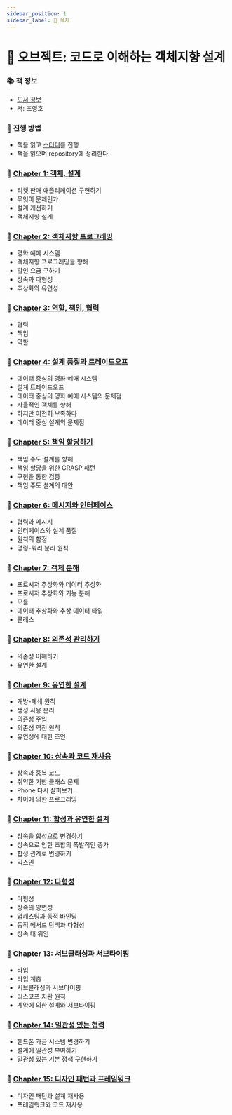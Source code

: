 ```yaml
---
sidebar_position: 1
sidebar_label: 🚀 목차
---
```


# 🚀 오브젝트: 코드로 이해하는 객체지향 설계

### 📚 책 정보
- [도서 정보](http://www.yes24.com/Product/Goods/74219491)
- 저: 조영호

### 🎯 진행 방법
- 책을 읽고 [스터디](https://github.com/CodeSoom/Objects)를 진행
- 책을 읽으며 repository에 정리한다.

### 🐣 [Chapter 1: 객체, 설계](/docs/object-oriented/object/chapter-1)
- 티켓 판매 애플리케이션 구현하기
- 무엇이 문제인가
- 설계 개선하기
- 객체지향 설계

### 🐣 [Chapter 2: 객체지향 프로그래밍](/docs/object-oriented/object/chapter-2)
- 영화 예메 시스템
- 객체지향 프로그래밍을 향해
- 할인 요금 구하기
- 상속과 다형성
- 추상화와 유연성

### 🐣 [Chapter 3: 역할, 책임, 협력](/docs/object-oriented/object/chapter-3)
- 협력
- 책임
- 역할

### 🐣 [Chapter 4: 설계 품질과 트레이드오프](/docs/object-oriented/object/chapter-4)
- 데이터 중심의 영화 예매 시스템
- 설계 트레이드오프
- 데이터 중심의 영화 예매 시스템의 문제점
- 자율적인 객체를 향해
- 하지만 여전히 부족하다
- 데이터 중심 설계의 문제점

### 🐣 [Chapter 5: 책임 할당하기](/docs/object-oriented/object/chapter-5)
- 책임 주도 설계를 향해
- 책임 할당을 위한 GRASP 패턴
- 구현을 통한 검증
- 책임 주도 설계의 대안

### 🐣 [Chapter 6: 메시지와 인터페이스](/docs/object-oriented/object/chapter-6)
- 협력과 메시지
- 인터페이스와 설계 품질
- 원칙의 함정
- 명령-쿼리 분리 원칙

### 🐣 [Chapter 7: 객체 분해](/docs/object-oriented/object/chapter-7)
- 프로시저 추상화와 데이터 추상화
- 프로시저 추상화와 기능 분해
- 모듈
- 데이터 추상화와 추상 데이터 타입
- 클래스

### 🐣 [Chapter 8: 의존성 관리하기](/docs/object-oriented/object/chapter-8)
- 의존성 이해하기
- 유연한 설계

### 🐣 [Chapter 9: 유연한 설계](/docs/object-oriented/object/chapter-9)
- 개방-폐쇄 원칙
- 생성 사용 분리
- 의존성 주입
- 의존성 역전 원칙
- 유연성에 대한 조언

### 🐣 [Chapter 10: 상속과 코드 재사용](/docs/object-oriented/object/chapter-10)
- 상속과 중복 코드
- 취약한 기반 클래스 문제
- Phone 다시 살펴보기
- 차이에 의한 프로그래밍

### 🐣 [Chapter 11: 합성과 유연한 설계](/docs/object-oriented/object/chapter-11)
- 상속을 합성으로 변경하기
- 상속으로 인한 조합의 폭발적인 증가
- 합성 관계로 변경하기
- 믹스인

### 🐣 [Chapter 12: 다형성](/docs/object-oriented/object/chapter-12)
- 다형성
- 상속의 양면성
- 업캐스팅과 동적 바인딩
- 동적 메서드 탐색과 다형성
- 상속 대 위임

### 🐣 [Chapter 13: 서브클래싱과 서브타이핑](/docs/object-oriented/object/chapter-13)
- 타입
- 타입 계층
- 서브클래싱과 서브타이핑
- 리스코프 치환 원칙
- 계약에 의한 설계와 서브타이핑

### 🐣 [Chapter 14: 일관성 있는 협력](/docs/object-oriented/object/chapter-14)
- 핸드폰 과금 시스템 변경하기
- 설계에 일관성 부여하기
- 일관성 있는 기본 정책 구현하기

### 🐣 [Chapter 15: 디자인 패턴과 프레임워크](/docs/object-oriented/object/chapter-15)
- 디자인 패턴과 설계 재사용
- 프레임워크와 코드 재사용
